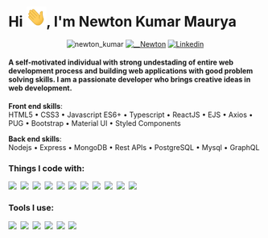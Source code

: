 <h1>Hi <img src="https://raw.githubusercontent.com/ABSphreak/ABSphreak/master/gifs/Hi.gif" width="40px" />, I'm Newton Kumar Maurya</h1>
<p align="center"><img src="https://komarev.com/ghpvc/?username=newtonkumar" alt="newton_kumar" /> 
<a href="https://www.instagram.com/newton_maurya/"><img src="https://img.shields.io/badge/-newto_kumar-purple?style=flat-square&logo=instagram&logoColor=white&link=https://www.instagram.com/newton_maurya/" alt="__Newton" /></a>
<a href="https://www.linkedin.com/in/newton-maurya-2b7b30160/"><img  width="20" height="20" src="https://user-images.githubusercontent.com/77861206/108141093-dc1f0c80-70a1-11eb-9785-b0d766d22fff.png" alt="Linkedin" /></a>
<h4>A self-motivated individual with strong undestading of entire web development process and building web applications with good problem solving skills. I am a passionate developer who brings creative ideas in web development.</h4>

**Front end skills**:</br>
HTML5 • CSS3 • Javascript ES6+ • Typescript •  ReactJS • EJS • Axios • PUG • Bootstrap • Material UI • Styled Components

**Back end skills**:<br/>
Nodejs • Express • MongoDB • Rest APIs • PostgreSQL • Mysql • GraphQL

### Things I code with: 
<span><img src="https://cdn.jsdelivr.net/gh/devicons/devicon@latest/icons/javascript/javascript-original.svg" width="30px"></span>&nbsp;
<span><img src="https://cdn.jsdelivr.net/gh/devicons/devicon@latest/icons/nodejs/nodejs-original.svg" width="30px"></span>&nbsp;
<span><img src="https://cdn.jsdelivr.net/gh/devicons/devicon@latest/icons/python/python-original.svg" width="30px"></span>&nbsp;
<span><img src="https://cdn.jsdelivr.net/gh/devicons/devicon@latest/icons/react/react-original.svg" width="30px"></span>&nbsp;
<span><img src="https://cdn.jsdelivr.net/gh/devicons/devicon@latest/icons/redux/redux-original.svg" width="30px"></span>&nbsp;
<span><img src="https://cdn.jsdelivr.net/gh/devicons/devicon@latest/icons/mysql/mysql-original.svg" width="30px"></span>&nbsp;
<span><img src="https://cdn.jsdelivr.net/gh/devicons/devicon@latest/icons/mongodb/mongodb-original.svg" width="30px"></span>&nbsp;
<span><img src="https://cdn.jsdelivr.net/gh/devicons/devicon@latest/icons/html5/html5-plain.svg" width="30px"></span>&nbsp;
<span><img src="https://cdn.jsdelivr.net/gh/devicons/devicon@latest/icons/css3/css3-plain.svg" width="30px"></span>&nbsp;
<span><img src="https://upload.wikimedia.org/wikipedia/commons/6/64/Expressjs.png" width="30px"></span>&nbsp;
<span><img src="https://upload.wikimedia.org/wikipedia/commons/1/17/GraphQL_Logo.svg" width="30px"></span>&nbsp;



### Tools I use:
<span><img src="https://cdn.jsdelivr.net/gh/devicons/devicon@latest/icons/git/git-plain.svg" width="30px"></span>&nbsp;
<span><img src="https://cdn.worldvectorlogo.com/logos/tableau-software.svg" width="30px"></span>&nbsp;
<span><img src="https://avatars.githubusercontent.com/u/10251060?s=200&v=4" width="30px"></span>&nbsp;
<span><img src="https://upload.wikimedia.org/wikipedia/commons/c/c0/WebStorm_Icon.svg" width="30px"></span>&nbsp;
<span><img src="https://upload.wikimedia.org/wikipedia/commons/1/1d/PyCharm_Icon.svg" width="30px"></span>&nbsp;
<span><img src="https://upload.wikimedia.org/wikipedia/commons/9/9a/Visual_Studio_Code_1.35_icon.svg" width="30px"></span>&nbsp;

